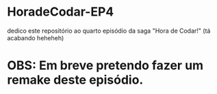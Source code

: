 # HoradeCodar-EP4
dedico este repositório ao quarto episódio da saga "Hora de Codar!" (tá acabando heheheh)
# OBS: Em breve pretendo fazer um remake deste episódio.
